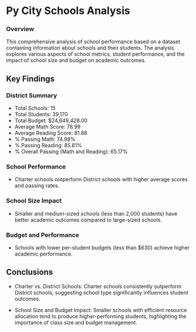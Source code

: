 # Py City Schools Analysis 
### Overview
This comprehensive analysis of school performance based on a dataset containing information about schools and their students. The analysis explores various aspects of school metrics, student performance, and the impact of school size and budget on academic outcomes.

## Key Findings
### District Summary
* Total Schools: 15
* Total Students: 39,170
* Total Budget: $24,649,428.00
* Average Math Score: 78.99
* Average Reading Score: 81.88
* % Passing Math: 74.98%
* % Passing Reading: 85.81%
* % Overall Passing (Math and Reading): 65.17%

### School Performance
* Charter schools outperform District schools with higher average scores and passing rates.
### School Size Impact
* Smaller and medium-sized schools (less than 2,000 students) have better academic outcomes compared to large-sized schools.
### Budget and Performance
* Schools with lower per-student budgets (less than $630) achieve higher academic performance.
## Conclusions
* Charter vs. District Schools: Charter schools consistently outperform District schools, suggesting school type significantly influences student outcomes.

* School Size and Budget Impact: Smaller schools with efficient resource allocation tend to produce higher-performing students, highlighting the importance of class size and budget management.
